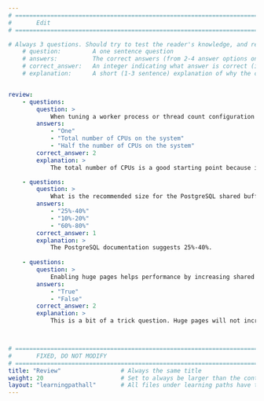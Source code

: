 ```yaml
---
# ================================================================================
#       Edit
# ================================================================================

# Always 3 questions. Should try to test the reader's knowledge, and reinforce the key points you want them to remember.
    # question:         A one sentence question
    # answers:          The correct answers (from 2-4 answer options only). Should be surrounded by quotes.
    # correct_answer:   An integer indicating what answer is correct (index starts from 0)
    # explanation:      A short (1-3 sentence) explanation of why the correct answer is correct. Can add aditional context if desired


review:
    - questions:
        question: >
            When tuning a worker process or thread count configuration parameter. What can often be a good starting value?
        answers:
            - "One"
            - "Total number of CPUs on the system"
            - "Half the number of CPUs on the system"
        correct_answer: 2                     
        explanation: >
            The total number of CPUs is a good starting point because it can ensure we are using all compute resources on the system. 

    - questions:
        question: >
            What is the recommended size for the PostgreSQL shared buffer?
        answers:
            - "25%-40%"
            - "10%-20%"
            - "60%-80%"
        correct_answer: 1
        explanation: >
            The PostgreSQL documentation suggests 25%-40%.
               
    - questions:
        question: >
            Enabling huge pages helps performance by increasing shared buffer hit rate.
        answers:
            - "True"
            - "False"
        correct_answer: 2
        explanation: >
            This is a bit of a trick question. Huge pages will not increase or decrease the shared buffer hit rate. It does reduce how often physical memory will need to be unmapped/mapped to virtual memory pages.



# ================================================================================
#       FIXED, DO NOT MODIFY
# ================================================================================
title: "Review"                 # Always the same title
weight: 20                      # Set to always be larger than the content in this path
layout: "learningpathall"       # All files under learning paths have this same wrapper
---
```

